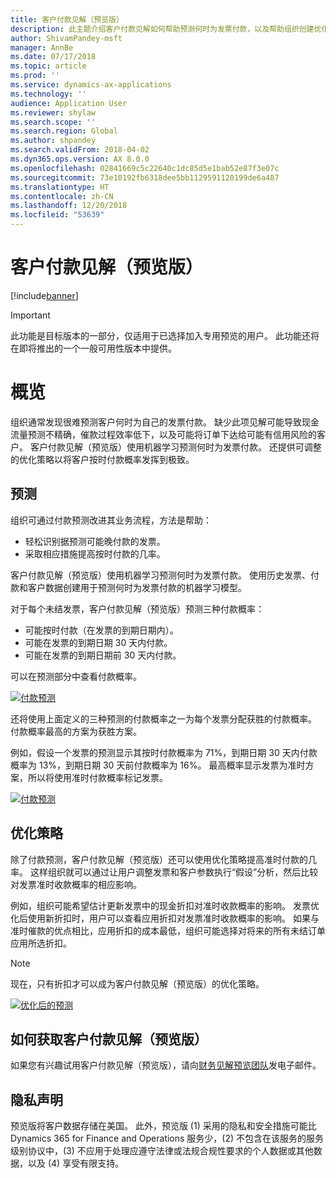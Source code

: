 ```yaml
---
title: 客户付款见解（预览版）
description: 此主题介绍客户付款见解如何帮助预测何时为发票付款，以及帮助组织创建优化策略以提高按时付款概率。
author: ShivamPandey-msft
manager: AnnBe
ms.date: 07/17/2018
ms.topic: article
ms.prod: ''
ms.service: dynamics-ax-applications
ms.technology: ''
audience: Application User
ms.reviewer: shylaw
ms.search.scope: ''
ms.search.region: Global
ms.author: shpandey
ms.search.validFrom: 2018-04-02
ms.dyn365.ops.version: AX 8.0.0
ms.openlocfilehash: 02841669c5c22640c1dc85d5e1bab52e87f3e07c
ms.sourcegitcommit: 73e10192fb6318dee5bb1129591120199de6a487
ms.translationtype: HT
ms.contentlocale: zh-CN
ms.lasthandoff: 12/20/2018
ms.locfileid: "53639"
---
```

# <a name="customer-payment-insights-preview"></a>客户付款见解（预览版）

[!include[banner](../includes/banner.md)]

> [!IMPORTANT]
> 此功能是目标版本的一部分，仅适用于已选择加入专用预览的用户。 此功能还将在即将推出的一个一般可用性版本中提供。

# <a name="overview"></a>概览

组织通常发现很难预测客户何时为自己的发票付款。 缺少此项见解可能导致现金流量预测不精确，催款过程效率低下，以及可能将订单下达给可能有信用风险的客户。 客户付款见解（预览版）使用机器学习预测何时为发票付款。 还提供可调整的优化策略以将客户按时付款概率发挥到极致。

## <a name="predictions"></a>预测

组织可通过付款预测改进其业务流程，方法是帮助：

-   轻松识别据预测可能晚付款的发票。
-   采取相应措施提高按时付款的几率。

客户付款见解（预览版）使用机器学习预测何时为发票付款。 使用历史发票、付款和客户数据创建用于预测何时为发票付款的机器学习模型。

对于每个未结发票，客户付款见解（预览版）预测三种付款概率：

-  可能按时付款（在发票的到期日期内）。
-  可能在发票的到期日期 30 天内付款。
-  可能在发票的到期日期前 30 天内付款。

可以在预测部分中查看付款概率。

[![付款预测](./media/Predictions-sm2.png)](./media/Predictions-sm2.png)

还将使用上面定义的三种预测的付款概率之一为每个发票分配获胜的付款概率。 付款概率最高的方案为获胜方案。


例如，假设一个发票的预测显示其按时付款概率为 71%，到期日期 30 天内付款概率为 13%，到期日期 30 天前付款概率为 16%。 最高概率显示发票为准时方案，所以将使用准时付款概率标记发票。

[![付款预测](./media/payment-predict.png)](./media/payment-predict.png)

## <a name="optimization-strategies"></a>优化策略

除了付款预测，客户付款见解（预览版）还可以使用优化策略提高准时付款的几率。 这样组织就可以通过让用户调整发票和客户参数执行“假设”分析，然后比较对发票准时收款概率的相应影响。

例如，组织可能希望估计更新发票中的现金折扣对准时收款概率的影响。 发票优化后使用新折扣时，用户可以查看应用折扣对发票准时收款概率的影响。 如果与准时催款的优点相比，应用折扣的成本最低，组织可能选择对将来的所有未结订单应用所选折扣。

> [!NOTE] 
> 现在，只有折扣才可以成为客户付款见解（预览版）的优化策略。

[![优化后的预测](./media/optimized-pay.png)](./media/optimized-pay.png)

## <a name="how-to-get-customer-payment-insights-preview"></a>如何获取客户付款见解（预览版）

如果您有兴趣试用客户付款见解（预览版），请向[财务见解预览团队](mailto:fiap@microsoft.com)发电子邮件。 

## <a name="privacy-statement"></a>隐私声明

预览版将客户数据存储在美国。 此外，预览版 (1) 采用的隐私和安全措施可能比 Dynamics 365 for Finance and Operations 服务少，(2) 不包含在该服务的服务级别协议中，(3) 不应用于处理应遵守法律或法规合规性要求的个人数据或其他数据，以及 (4) 享受有限支持。
